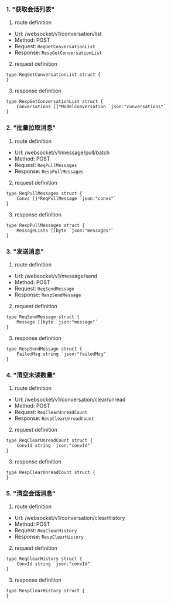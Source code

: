 ### 1. "获取会话列表"

1. route definition

- Url: /websocket/v1/conversation/list
- Method: POST
- Request: `ReqGetConversationList`
- Response: `RespGetConversationList`

2. request definition



```golang
type ReqGetConversationList struct {
}
```


3. response definition



```golang
type RespGetConversationList struct {
	Conversations []*ModelConversation `json:"conversations"`
}
```

### 2. "批量拉取消息"

1. route definition

- Url: /websocket/v1/message/pull/batch
- Method: POST
- Request: `ReqPullMessages`
- Response: `RespPullMessages`

2. request definition



```golang
type ReqPullMessages struct {
	Convs []*ReqPullMessage `json:"convs"`
}
```


3. response definition



```golang
type RespPullMessages struct {
	MessageLists []byte `json:"messages"`
}
```

### 3. "发送消息"

1. route definition

- Url: /websocket/v1/message/send
- Method: POST
- Request: `ReqSendMessage`
- Response: `RespSendMessage`

2. request definition



```golang
type ReqSendMessage struct {
	Message []byte `json:"message"`
}
```


3. response definition



```golang
type RespSendMessage struct {
	FailedMsg string `json:"failedMsg"`
}
```

### 4. "清空未读数量"

1. route definition

- Url: /websocket/v1/conversation/clear/unread
- Method: POST
- Request: `ReqClearUnreadCount`
- Response: `RespClearUnreadCount`

2. request definition



```golang
type ReqClearUnreadCount struct {
	ConvId string `json:"convId"`
}
```


3. response definition



```golang
type RespClearUnreadCount struct {
}
```

### 5. "清空会话消息"

1. route definition

- Url: /websocket/v1/conversation/clear/history
- Method: POST
- Request: `ReqClearHistory`
- Response: `RespClearHistory`

2. request definition



```golang
type ReqClearHistory struct {
	ConvId string `json:"convId"`
}
```


3. response definition



```golang
type RespClearHistory struct {
}
```

